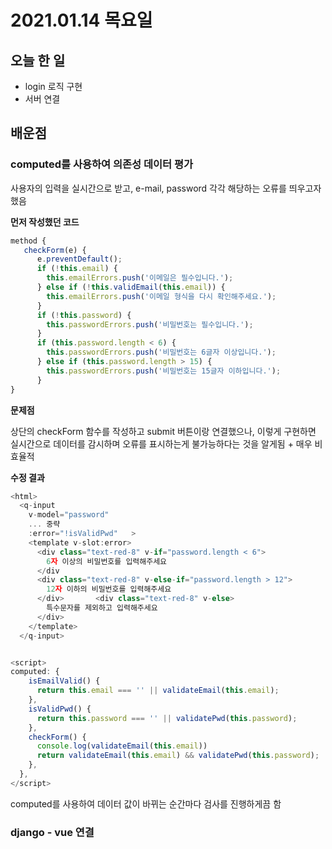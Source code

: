 # 2021.01.14 목요일

## 오늘 한 일

- login 로직 구현
- 서버 연결



## 배운점

### computed를 사용하여 의존성 데이터 평가

사용자의 입력을 실시간으로 받고, e-mail, password 각각 해당하는 오류를 띄우고자 했음

**먼저 작성했던 코드**

```javascript
method {
   checkForm(e) {
      e.preventDefault();
      if (!this.email) {
        this.emailErrors.push('이메일은 필수입니다.');
      } else if (!this.validEmail(this.email)) {
        this.emailErrors.push('이메일 형식을 다시 확인해주세요.');
      }
      if (!this.password) {
        this.passwordErrors.push('비밀번호는 필수입니다.');
      }
      if (this.password.length < 6) {
        this.passwordErrors.push('비밀번호는 6글자 이상입니다.');
      } else if (this.password.length > 15) {
        this.passwordErrors.push('비밀번호는 15글자 이하입니다.');
      }
}
```



**문제점**

상단의 checkForm 함수를 작성하고 submit 버튼이랑 연결했으나, 이렇게 구현하면 실시간으로 데이터를 감시하며 오류를 표시하는게 불가능하다는 것을 알게됨 + 매우 비효율적



**수정 결과**

```javascript
<html>
  <q-input
    v-model="password"
	... 중략
    :error="!isValidPwd"   >
    <template v-slot:error>
      <div class="text-red-8" v-if="password.length < 6">
        6자 이상의 비밀번호를 입력해주세요
      </div        
	  <div class="text-red-8" v-else-if="password.length > 12">
        12자 이하의 비밀번호를 입력해주세요
      </div>       <div class="text-red-8" v-else>
        특수문자를 제외하고 입력해주세요
      </div>
    </template>
  </q-input>


<script>
computed: {
    isEmailValid() {
      return this.email === '' || validateEmail(this.email);
    },
    isValidPwd() {
      return this.password === '' || validatePwd(this.password);
    },
    checkForm() {
      console.log(validateEmail(this.email))
      return validateEmail(this.email) && validatePwd(this.password);
    },
  },
</script>
```

computed를 사용하여 데이터 값이 바뀌는 순간마다 검사를 진행하게끔 함



### django - vue 연결








